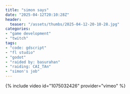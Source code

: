 ```yaml
---
title: "simon says"
date: "2025-04-12T20:10:28Z"
header:
  teaser: "/assets/thumbs/2025-04-12-20-10-28.jpg"
categories:
- "game development"
- "twitch"
tags:
- "code: gdscript"
- "fl studio"
- "godot"
- "raided by: basurahan"
- "raiding: CAI_TAn"
- "simon's job"
---
```

{% include video id="1075032426" provider="vimeo" %}
